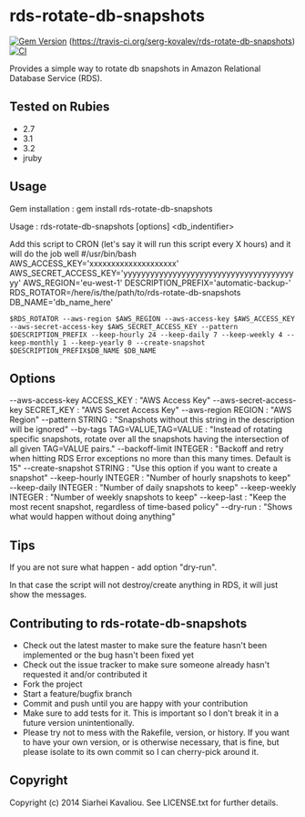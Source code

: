 # rds-rotate-db-snapshots

[<img src="https://badge.fury.io/rb/rds-rotate-db-snapshots.svg" alt="Gem
Version" />](https://badge.fury.io/rb/rds-rotate-db-snapshots) (https://travis-ci.org/serg-kovalev/rds-rotate-db-snapshots) [![CI](https://github.com/serg-kovalev/rds-rotate-db-snapshots/actions/workflows/ci.yml/badge.svg)](https://github.com/serg-kovalev/rds-rotate-db-snapshots/actions/workflows/ci.yml)

Provides a simple way to rotate db snapshots in Amazon Relational Database
Service (RDS).

## Tested on Rubies

- 2.7
- 3.1
- 3.2
- jruby

## Usage

Gem installation
: gem install rds-rotate-db-snapshots

Usage
: rds-rotate-db-snapshots [options] <db_indentifier>

Add this script to CRON (let's say it will run this script every X hours) and
it will do the job well
#/usr/bin/bash
AWS_ACCESS_KEY='xxxxxxxxxxxxxxxxxxxx'
AWS_SECRET_ACCESS_KEY='yyyyyyyyyyyyyyyyyyyyyyyyyyyyyyyyyyyyyyyy'
AWS_REGION='eu-west-1'
DESCRIPTION_PREFIX='automatic-backup-'
RDS_ROTATOR=/here/is/the/path/to/rds-rotate-db-snapshots
DB_NAME='db_name_here'

    $RDS_ROTATOR --aws-region $AWS_REGION --aws-access-key $AWS_ACCESS_KEY --aws-secret-access-key $AWS_SECRET_ACCESS_KEY --pattern $DESCRIPTION_PREFIX --keep-hourly 24 --keep-daily 7 --keep-weekly 4 --keep-monthly 1 --keep-yearly 0 --create-snapshot $DESCRIPTION_PREFIX$DB_NAME $DB_NAME

## Options

--aws-access-key ACCESS_KEY
: "AWS Access Key"
--aws-secret-access-key SECRET_KEY
: "AWS Secret Access Key"
--aws-region REGION
: "AWS Region"
--pattern STRING
: "Snapshots without this string in the description will be ignored"
--by-tags TAG=VALUE,TAG=VALUE
: "Instead of rotating specific snapshots, rotate over all the snapshots
having the intersection of all given TAG=VALUE pairs."
--backoff-limit INTEGER
: "Backoff and retry when hitting RDS Error exceptions no more than this
many times. Default is 15"
--create-snapshot STRING
: "Use this option if you want to create a snapshot"
--keep-hourly INTEGER
: "Number of hourly snapshots to keep"
--keep-daily INTEGER
: "Number of daily snapshots to keep"
--keep-weekly INTEGER
: "Number of weekly snapshots to keep"
--keep-last
: "Keep the most recent snapshot, regardless of time-based policy"
--dry-run
: "Shows what would happen without doing anything"

## Tips

If you are not sure what happen - add option "dry-run".

In that case the script will not destroy/create anything in RDS, it will just
show the messages.

## Contributing to rds-rotate-db-snapshots

- Check out the latest master to make sure the feature hasn't been
  implemented or the bug hasn't been fixed yet
- Check out the issue tracker to make sure someone already hasn't requested
  it and/or contributed it
- Fork the project
- Start a feature/bugfix branch
- Commit and push until you are happy with your contribution
- Make sure to add tests for it. This is important so I don't break it in a
  future version unintentionally.
- Please try not to mess with the Rakefile, version, or history. If you want
  to have your own version, or is otherwise necessary, that is fine, but
  please isolate to its own commit so I can cherry-pick around it.

## Copyright

Copyright (c) 2014 Siarhei Kavaliou. See LICENSE.txt for further details.
